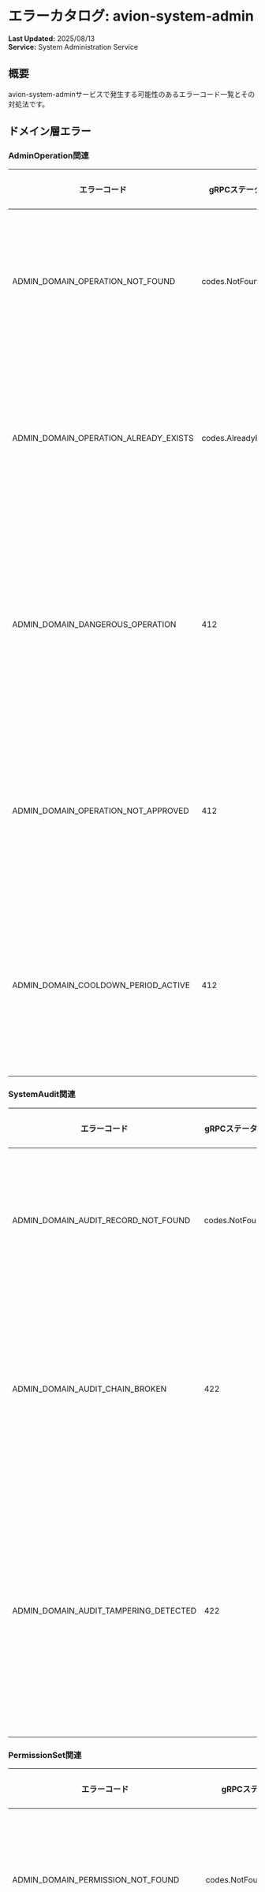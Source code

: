 # エラーカタログ: avion-system-admin

**Last Updated:** 2025/08/13  
**Service:** System Administration Service

## 概要

avion-system-adminサービスで発生する可能性のあるエラーコード一覧とその対処法です。

## ドメイン層エラー

### AdminOperation関連

| エラーコード | gRPCステータス | gRPCステータス名 | 説明 | 対処法 |
|------------|--------------|--------------|------|--------|
| ADMIN_DOMAIN_OPERATION_NOT_FOUND | codes.NotFound | NOT_FOUND | 管理操作が見つかりません | 操作IDを確認してください |
| ADMIN_DOMAIN_OPERATION_ALREADY_EXISTS | codes.AlreadyExists | ALREADY_EXISTS | 管理操作が既に存在します | 既存の操作を確認してください |
| ADMIN_DOMAIN_DANGEROUS_OPERATION | 412 | FAILED_PRECONDITION | 危険な操作には承認が必要です | 上位管理者の承認を取得してください |
| ADMIN_DOMAIN_OPERATION_NOT_APPROVED | 412 | FAILED_PRECONDITION | 操作が承認されていません | 必要な承認を取得してください |
| ADMIN_DOMAIN_COOLDOWN_PERIOD_ACTIVE | 412 | FAILED_PRECONDITION | クールダウン期間中です | 指定時間後に再試行してください |

### SystemAudit関連

| エラーコード | gRPCステータス | gRPCステータス名 | 説明 | 対処法 |
|------------|--------------|--------------|------|--------|
| ADMIN_DOMAIN_AUDIT_RECORD_NOT_FOUND | codes.NotFound | NOT_FOUND | 監査記録が見つかりません | 記録IDを確認してください |
| ADMIN_DOMAIN_AUDIT_CHAIN_BROKEN | 422 | DATA_LOSS | 監査チェーンが破損しています | システム管理者に連絡してください |
| ADMIN_DOMAIN_AUDIT_TAMPERING_DETECTED | 422 | DATA_LOSS | 監査ログの改竄が検出されました | セキュリティチームに即座に報告してください |

### PermissionSet関連

| エラーコード | gRPCステータス | gRPCステータス名 | 説明 | 対処法 |
|------------|--------------|--------------|------|--------|
| ADMIN_DOMAIN_PERMISSION_NOT_FOUND | codes.NotFound | NOT_FOUND | 権限が見つかりません | 権限IDを確認してください |
| ADMIN_DOMAIN_PERMISSION_ALREADY_EXISTS | codes.AlreadyExists | ALREADY_EXISTS | 権限が既に存在します | 既存の権限を確認してください |
| ADMIN_DOMAIN_PERMISSION_DENIED | codes.PermissionDenied | PERMISSION_DENIED | 権限が拒否されました | 必要な権限を確認してください |
| ADMIN_DOMAIN_NO_OWNER_PERMISSION | codes.PermissionDenied | PERMISSION_DENIED | オーナー権限が必要です | オーナー権限を持つ管理者に依頼してください |
| ADMIN_DOMAIN_CIRCULAR_PERMISSION | codes.InvalidArgument | INVALID_ARGUMENT | 権限の循環参照が検出されました | 権限階層を見直してください |

### Announcement関連

| エラーコード | gRPCステータス | gRPCステータス名 | 説明 | 対処法 |
|------------|--------------|--------------|------|--------|
| ADMIN_DOMAIN_ANNOUNCEMENT_NOT_FOUND | codes.NotFound | NOT_FOUND | アナウンスが見つかりません | アナウンスIDを確認してください |
| ADMIN_DOMAIN_ANNOUNCEMENT_ALREADY_SENT | codes.AlreadyExists | ALREADY_EXISTS | アナウンスは既に送信済みです | 新しいアナウンスを作成してください |
| ADMIN_DOMAIN_ANNOUNCEMENT_EXPIRED | 412 | FAILED_PRECONDITION | アナウンスの有効期限が切れています | 有効期限を更新してください |
| ADMIN_DOMAIN_INVALID_ANNOUNCEMENT | codes.InvalidArgument | INVALID_ARGUMENT | アナウンスの内容が不正です | アナウンス内容を修正してください |

### SystemConfiguration関連

| エラーコード | gRPCステータス | gRPCステータス名 | 説明 | 対処法 |
|------------|--------------|--------------|------|--------|
| ADMIN_DOMAIN_CONFIG_NOT_FOUND | codes.NotFound | NOT_FOUND | 設定が見つかりません | 設定キーを確認してください |
| ADMIN_DOMAIN_CONFIG_READONLY | codes.PermissionDenied | PERMISSION_DENIED | 設定は読み取り専用です | 別の設定を使用してください |
| ADMIN_DOMAIN_CONFIG_INVALID_VALUE | codes.InvalidArgument | INVALID_ARGUMENT | 設定値が不正です | 設定値の形式を確認してください |
| ADMIN_DOMAIN_CONFIG_DEPENDENCY_ERROR | 412 | FAILED_PRECONDITION | 設定の依存関係エラー | 依存する設定を先に変更してください |
| ADMIN_DOMAIN_CONFIG_ROLLBACK_FAILED | codes.Internal | INTERNAL | 設定のロールバックに失敗しました | システム管理者に連絡してください |

### BackupPolicy関連

| エラーコード | gRPCステータス | gRPCステータス名 | 説明 | 対処法 |
|------------|--------------|--------------|------|--------|
| ADMIN_DOMAIN_BACKUP_NOT_FOUND | codes.NotFound | NOT_FOUND | バックアップが見つかりません | バックアップIDを確認してください |
| ADMIN_DOMAIN_BACKUP_IN_PROGRESS | 423 | ALREADY_EXISTS | バックアップ実行中です | 完了を待ってから再試行してください |
| ADMIN_DOMAIN_BACKUP_CORRUPTED | 422 | DATA_LOSS | バックアップが破損しています | 別のバックアップを使用してください |
| ADMIN_DOMAIN_RESTORE_FAILED | codes.DataLoss | DATA_LOSS | リストアに失敗しました | ログを確認し、再試行してください |

### SystemMetrics関連

| エラーコード | gRPCステータス | gRPCステータス名 | 説明 | 対処法 |
|------------|--------------|--------------|------|--------|
| ADMIN_DOMAIN_METRICS_NOT_AVAILABLE | codes.NotFound | NOT_FOUND | メトリクスが利用できません | 期間を変更してください |
| ADMIN_DOMAIN_INVALID_TIME_RANGE | codes.InvalidArgument | INVALID_ARGUMENT | 無効な時間範囲です | 開始時刻と終了時刻を確認してください |
| ADMIN_DOMAIN_ANOMALY_DETECTED | 412 | FAILED_PRECONDITION | 異常が検出されました | システム状態を確認してください |

## ユースケース層エラー

### 入力検証エラー

| エラーコード | gRPCステータス | gRPCステータス名 | 説明 | 対処法 |
|------------|--------------|--------------|------|--------|
| ADMIN_USECASE_INVALID_INPUT | codes.InvalidArgument | INVALID_ARGUMENT | 入力値が不正です | 入力値を確認してください |
| ADMIN_USECASE_MISSING_REQUIRED | codes.InvalidArgument | INVALID_ARGUMENT | 必須項目が不足しています | 必須項目を入力してください |
| ADMIN_USECASE_INVALID_TIME_RANGE | codes.InvalidArgument | INVALID_ARGUMENT | 無効な時間範囲です | 時間範囲を修正してください |

### 認証・認可エラー

| エラーコード | gRPCステータス | gRPCステータス名 | 説明 | 対処法 |
|------------|--------------|--------------|------|--------|
| ADMIN_USECASE_UNAUTHORIZED | codes.Unauthenticated | UNAUTHENTICATED | 認証が必要です | ログインしてください |
| ADMIN_USECASE_FORBIDDEN | codes.PermissionDenied | PERMISSION_DENIED | アクセスが禁止されています | アクセス権限を確認してください |
| ADMIN_USECASE_INSUFFICIENT_PRIVILEGE | codes.PermissionDenied | PERMISSION_DENIED | 権限が不足しています | 上位権限者に依頼してください |
| ADMIN_USECASE_SESSION_EXPIRED | codes.Unauthenticated | UNAUTHENTICATED | セッションが期限切れです | 再ログインしてください |

### ビジネスロジックエラー

| エラーコード | gRPCステータス | gRPCステータス名 | 説明 | 対処法 |
|------------|--------------|--------------|------|--------|
| ADMIN_USECASE_CONFLICT | codes.Aborted | ABORTED | リソースの競合が発生しました | 時間をおいて再試行してください |
| ADMIN_USECASE_PRECONDITION_FAILED | 412 | FAILED_PRECONDITION | 事前条件を満たしていません | 事前条件を確認してください |
| ADMIN_USECASE_OPERATION_LIMIT | codes.ResourceExhausted | RESOURCE_EXHAUSTED | 操作制限に達しました | 制限がリセットされるまで待ってください |
| ADMIN_USECASE_APPROVAL_REQUIRED | 412 | FAILED_PRECONDITION | 承認が必要です | 承認者に承認を依頼してください |

### システム管理特有のエラー

| エラーコード | gRPCステータス | gRPCステータス名 | 説明 | 対処法 |
|------------|--------------|--------------|------|--------|
| ADMIN_USECASE_MAINTENANCE_MODE | codes.Unavailable | UNAVAILABLE | メンテナンスモード中です | メンテナンス終了まで待ってください |
| ADMIN_USECASE_EMERGENCY_MODE | codes.Unavailable | UNAVAILABLE | 緊急モード中です | システム管理者の対応を待ってください |
| ADMIN_USECASE_ROLLBACK_REQUIRED | 412 | FAILED_PRECONDITION | ロールバックが必要です | ロールバック手順を実行してください |
| ADMIN_USECASE_DEPENDENCY_FAILURE | 412 | FAILED_PRECONDITION | 依存サービスの障害 | 依存サービスの復旧を待ってください |

## インフラストラクチャ層エラー

### データベースエラー

| エラーコード | gRPCステータス | gRPCステータス名 | 説明 | 対処法 |
|------------|--------------|--------------|------|--------|
| ADMIN_INFRA_DATABASE_CONNECTION_FAILED | codes.Unavailable | UNAVAILABLE | データベース接続失敗 | 接続設定を確認してください |
| ADMIN_INFRA_DATABASE_QUERY_FAILED | codes.Internal | INTERNAL | クエリ実行失敗 | クエリを確認してください |
| ADMIN_INFRA_DATABASE_TRANSACTION_FAILED | codes.Internal | INTERNAL | トランザクション失敗 | 再試行してください |
| ADMIN_INFRA_DATABASE_DEADLOCK | 423 | ABORTED | デッドロック検出 | 時間をおいて再試行してください |
| ADMIN_INFRA_DATABASE_CONSTRAINT_VIOLATION | codes.InvalidArgument | INVALID_ARGUMENT | 制約違反 | データを確認してください |

### キャッシュエラー

| エラーコード | gRPCステータス | gRPCステータス名 | 説明 | 対処法 |
|------------|--------------|--------------|------|--------|
| ADMIN_INFRA_CACHE_CONNECTION_FAILED | codes.Unavailable | UNAVAILABLE | キャッシュ接続失敗 | 接続設定を確認してください |
| ADMIN_INFRA_CACHE_OPERATION_FAILED | codes.Internal | INTERNAL | キャッシュ操作失敗 | 再試行してください |
| ADMIN_INFRA_CACHE_KEY_NOT_FOUND | codes.NotFound | NOT_FOUND | キャッシュキーが見つかりません | キャッシュが再生成されるまで待ってください |
| ADMIN_INFRA_CACHE_LOCK_FAILED | codes.Internal | INTERNAL | キャッシュロック取得失敗 | 時間をおいて再試行してください |

### ストレージエラー

| エラーコード | gRPCステータス | gRPCステータス名 | 説明 | 対処法 |
|------------|--------------|--------------|------|--------|
| ADMIN_INFRA_STORAGE_CONNECTION_FAILED | codes.Unavailable | UNAVAILABLE | ストレージ接続失敗 | 接続設定を確認してください |
| ADMIN_INFRA_STORAGE_UPLOAD_FAILED | codes.Internal | INTERNAL | アップロード失敗 | 再試行してください |
| ADMIN_INFRA_STORAGE_DOWNLOAD_FAILED | codes.Internal | INTERNAL | ダウンロード失敗 | 再試行してください |
| ADMIN_INFRA_STORAGE_DELETE_FAILED | codes.Internal | INTERNAL | 削除失敗 | 再試行してください |
| ADMIN_INFRA_STORAGE_QUOTA_EXCEEDED | 507 | RESOURCE_EXHAUSTED | ストレージ容量超過 | 不要なファイルを削除してください |

### 外部サービスエラー

| エラーコード | gRPCステータス | gRPCステータス名 | 説明 | 対処法 |
|------------|--------------|--------------|------|--------|
| ADMIN_INFRA_EXTERNAL_SERVICE_ERROR | codes.Internal | INTERNAL | 外部サービスエラー | サービス状態を確認してください |
| ADMIN_INFRA_EXTERNAL_SERVICE_TIMEOUT | 408 | DEADLINE_EXCEEDED | 外部サービスタイムアウト | 時間をおいて再試行してください |
| ADMIN_INFRA_EXTERNAL_SERVICE_UNAVAILABLE | codes.Unavailable | UNAVAILABLE | 外部サービス利用不可 | サービス復旧を待ってください |

### その他のインフラエラー

| エラーコード | gRPCステータス | gRPCステータス名 | 説明 | 対処法 |
|------------|--------------|--------------|------|--------|
| ADMIN_INFRA_METRICS_COLLECTION_FAILED | codes.Internal | INTERNAL | メトリクス収集失敗 | メトリクスソースを確認してください |
| ADMIN_INFRA_EVENT_PUBLISH_FAILED | codes.Internal | INTERNAL | イベント発行失敗 | イベントバスの状態を確認してください |
| ADMIN_INFRA_NETWORK_TIMEOUT | 408 | DEADLINE_EXCEEDED | ネットワークタイムアウト | ネットワーク接続を確認してください |
| ADMIN_INFRA_NETWORK_CONNECTION_REFUSED | codes.Unavailable | UNAVAILABLE | 接続拒否 | 対象サービスの状態を確認してください |

## 関連ドキュメント

- [Avion エラーコード標準化ガイドライン](../common/errors/error-standards.md)
- [avion-system-admin PRD](./prd.md)
- [avion-system-admin Design Doc](./designdoc.md)